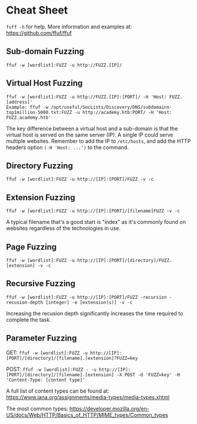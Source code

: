 # Cheat Sheet
`fuff -h` for help. More information and examples at: https://github.com/ffuf/ffuf
## Sub-domain Fuzzing
```
ffuf -w [wordlist]:FUZZ -u http://FUZZ.[IP]/
```
## Virtual Host Fuzzing
```
ffuf -w [wordlist]:FUZZ -u http://FUZZ.[IP]:[PORT]/ -H 'Host: FUZZ.[address]'
Example: ffuf -w /opt/useful/SecLists/Discovery/DNS/subdomains-top1million-5000.txt:FUZZ -u http://academy.htb:PORT/ -H 'Host: FUZZ.academy.htb'
```
The key difference between a virtual host and a sub-domain is that the virtual host is served on the same server (IP). A single IP could serve multiple websites. Remember to add the IP to `/etc/hosts`, and add the HTTP headers option `(-H 'Host: ...')` to the command.
## Directory Fuzzing
```
ffuf -w [wordlist]:FUZZ -u http://[IP]:[PORT]/FUZZ -v -c
```
## Extension Fuzzing
```
ffuf -w [wordlist]:FUZZ -u http://[IP]:[PORT]/[filename]FUZZ -v -c
```
A typical filename that's a good start is "index" as it's commonly found on websites regardless of the technologies in use.
## Page Fuzzing
```
ffuf -w [wordlist]:FUZZ -u http://[IP]:[PORT]/[directory]/FUZZ.[extension] -v -c
```
## Recursive Fuzzing
```
ffuf -w [wordlist]:FUZZ -u http://[IP]:[PORT]/FUZZ -recursion -recusion-depth [integer] -e [extension(s)] -v -c
```
Increasing the recusion depth significantly increases the time required to complete the task.

## Parameter Fuzzing
GET: `ffuf -w [wordlist]:FUZZ -u http://[IP]:[PORT]/[directory]/[filename].[extension]?FUZZ=key`

POST: `ffuf -w [wordlist]:FUZZ - -u http://[IP]:[PORT]/[directory]/[filename].[extension] -X POST -d 'FUZZ=key' -H 'Content-Type: [content type]'`

A full list of content types can be found at: https://www.iana.org/assignments/media-types/media-types.xhtml

The most common types: https://developer.mozilla.org/en-US/docs/Web/HTTP/Basics_of_HTTP/MIME_types/Common_types
